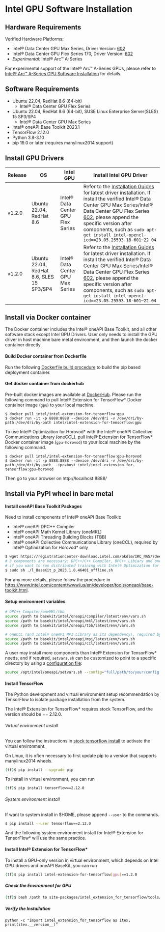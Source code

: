 # Intel GPU Software Installation 

## Hardware Requirements

Verified Hardware Platforms:
 - Intel® Data Center GPU Max Series, Driver Version: [602](https://dgpu-docs.intel.com/releases/stable_602_20230323.html)
 - Intel® Data Center GPU Flex Series 170, Driver Version: [602](https://dgpu-docs.intel.com/releases/stable_602_20230323.html)
 - *Experimental:* Intel® Arc™ A-Series

For experimental support of the Intel® Arc™ A-Series GPUs, please refer to [Intel® Arc™ A-Series GPU Software Installation](experimental/install_for_arc_gpu.md) for details.

## Software Requirements
- Ubuntu 22.04, RedHat 8.6 (64-bit)
  - Intel® Data Center GPU Flex Series 
- Ubuntu 22.04, RedHat 8.6 (64-bit), SUSE Linux Enterprise Server(SLES) 15 SP3/SP4
  - Intel® Data Center GPU Max Series 
- Intel® oneAPI Base Toolkit 2023.1
- TensorFlow 2.12.0
- Python 3.8-3.10
- pip 19.0 or later (requires manylinux2014 support)


## Install GPU Drivers

|Release|OS|Intel GPU|Install Intel GPU Driver|
|-|-|-|-|
|v1.2.0|Ubuntu 22.04, RedHat 8.6|Intel® Data Center GPU Flex Series|  Refer to the [Installation Guides](https://dgpu-docs.intel.com/installation-guides/index.html#intel-data-center-gpu-flex-series) for latest driver installation. If install the verified Intel® Data Center GPU Max Series/Intel® Data Center GPU Flex Series [602](https://dgpu-docs.intel.com/releases/stable_602_20230323.html), please append the specific version after components, such as `sudo apt-get install intel-opencl-icd==23.05.25593.18-601~22.04`|
|v1.2.0|Ubuntu 22.04, RedHat 8.6, SLES 15 SP3/SP4|Intel® Data Center GPU Max Series|  Refer to the [Installation Guides](https://dgpu-docs.intel.com/installation-guides/index.html#intel-data-center-gpu-max-series) for latest driver installation. If install the verified Intel® Data Center GPU Max Series/Intel® Data Center GPU Flex Series [602](https://dgpu-docs.intel.com/releases/stable_602_20230323.html), please append the specific version after components, such as `sudo apt-get install intel-opencl-icd==23.05.25593.18-601~22.04`|

## Install via Docker container

The Docker container includes the Intel® oneAPI Base Toolkit, and all other software stack except Intel GPU Drivers. User only needs to install the GPU driver in host machine bare metal environment, and then launch the docker container directly. 

#### Build Docker container from Dockerfile

Run the following [Dockerfile build procedure](./../../docker/README.md) to build the pip based deployment container.

#### Get docker container from dockerhub

Pre-built docker images are available at [DockerHub](https://hub.docker.com/r/intel/intel-extension-for-tensorflow/tags).
Please run the following command to pull Intel® Extension for TensorFlow* Docker container image (`gpu`) to your local machine.

```
$ docker pull intel/intel-extension-for-tensorflow:gpu
$ docker run -it -p 8888:8888 --device /dev/dri -v /dev/dri/by-path:/dev/dri/by-path intel/intel-extension-for-tensorflow:gpu
```

To use Intel® Optimization for Horovod* with the Intel® oneAPI Collective Communications Library (oneCCL), pull Intel® Extension for TensorFlow* Docker container image (`gpu-horovod`) to your local machine by the following command.

```
$ docker pull intel/intel-extension-for-tensorflow:gpu-horovod
$ docker run -it -p 8888:8888 --device /dev/dri -v /dev/dri/by-path:/dev/dri/by-path --ipc=host intel/intel-extension-for-tensorflow:gpu-horovod
```

Then go to your browser on http://localhost:8888/

## Install via PyPI wheel in bare metal

#### Install oneAPI Base Toolkit Packages

Need to install components of Intel® oneAPI Base Toolkit:
- Intel® oneAPI DPC++ Compiler
- Intel® oneAPI Math Kernel Library (oneMKL)
- Intel® oneAPI Threading Building Blocks (TBB)
- Intel® oneAPI Collective Communications Library (oneCCL), required by Intel® Optimization for Horovod* only


```bash
$ wget https://registrationcenter-download.intel.com/akdlm/IRC_NAS/7deeaac4-f605-4bcf-a81b-ea7531577c61/l_BaseKit_p_2023.1.0.46401_offline.sh
# 3 components are necessary: DPC++/C++ Compiler, DPC++ Libiary and oneMKL
# if you want to run distributed training with Intel® Optimization for Horovod*, oneCCL is needed too(Intel® oneAPI MPI Library will be installed automatically as its dependency)
$ sudo sh ./l_BaseKit_p_2023.1.0.46401_offline.sh
```

For any more details, please follow the procedure in https://www.intel.com/content/www/us/en/developer/tools/oneapi/base-toolkit.html.

#### Setup environment variables
```bash
# DPC++ Compiler/oneMKL/tbb
source /path to basekit/intel/oneapi/compiler/latest/env/vars.sh
source /path to basekit/intel/oneapi/mkl/latest/env/vars.sh
source /path to basekit/intel/oneapi/tbb/latest/env/vars.sh

# oneCCL (and Intel® oneAPI MPI Library as its dependency), required by Intel® Optimization for Horovod* only
source /path to basekit/intel/oneapi/mpi/latest/env/vars.sh
source /path to basekit/intel/oneapi/ccl/latest/env/vars.sh
```

A user may install more components than Intel® Extension for TensorFlow* needs, and if required, `setvars.sh` can be customized to point to a specific directory by using a [configuration file](https://www.intel.com/content/www/us/en/develop/documentation/oneapi-programming-guide/top/oneapi-development-environment-setup/use-the-setvars-script-with-linux-or-macos/use-a-config-file-for-setvars-sh-on-linux-or-macos.html):

```bash
source /opt/intel/oneapi/setvars.sh --config="full/path/to/your/config.txt"
```

#### Install TensorFlow

The Python development and virtual environment setup recommendation by TensorFlow to isolate package installation from the system.

The Intel® Extension for TensorFlow* requires stock TensorFlow, and the version should be == 2.12.0.


###### Virtual environment install 

You can follow the instructions in [stock tensorflow install](https://www.tensorflow.org/install/pip#step-by-step_instructions) to activate the virtual environment.

On Linux, it is often necessary to first update pip to a version that supports manylinux2014 wheels.
```bash
(tf)$ pip install --upgrade pip
```

To install in virtual environment, you can run 
```bash
(tf)$ pip install tensorflow==2.12.0
```

###### System environment install 
If want to system install in $HOME, please append `--user` to the commands.
```bash
$ pip install --user tensorflow==2.12.0
```
And the following system environment install for Intel® Extension for TensorFlow* will use the same practice. 

#### Install Intel® Extension for TensorFlow*

To install a GPU-only version in virtual environment, which depends on Intel GPU drivers and oneAPI BaseKit, you can run

```bash
(tf)$ pip install intel-extension-for-tensorflow[gpu]==1.2.0
```

##### Check the Environment for GPU
```bash
(tf)$ bash /path to site-packages/intel_extension_for_tensorflow/tools/env_check.sh
```

##### Verify the Installation 
```
python -c "import intel_extension_for_tensorflow as itex; print(itex.__version__)"
```
